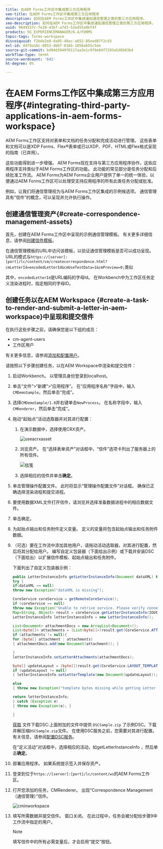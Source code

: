 ```yaml
---
title: 在AEM Forms工作区中集成第三方应用程序
seo-title: 在AEM Forms工作区中集成第三方应用程序
description: 如何在AEM Forms工作区中集成诸如通信管理之类的第三方应用程序。
seo-description: 如何在AEM Forms工作区中集成诸如通信管理之类的第三方应用程序。
uuid: 9649157c-fe28-43bf-a7d3-52ed55a0bf4f
products: SG_EXPERIENCEMANAGER/6.4/FORMS
topic-tags: forms-workspace
discoiquuid: f2bde2e8-da95-48ac-a652-85ead87f2cd3
exl-id: 4df9a16c-0853-4bbf-81bb-1856ab55c5ee
source-git-commit: bd94d3949f0117aa3e1c9f0e84f7293a5d6b03b4
workflow-type: tm+mt
source-wordcount: '641'
ht-degree: 0%

---
```


# 在AEM Forms工作区中集成第三方应用程序{#integrating-third-party-applications-in-aem-forms-workspace}

AEM Forms工作区支持对表单和文档的任务分配和完成活动进行管理。 这些表单和文档可以是XDP Forms、Flex®表单或已以XDP、PDF、HTML或Flex格式呈现的指南（已弃用）。

这些功能得到进一步增强。 AEM Forms现在支持与第三方应用程序协作，这些应用程序支持类似于AEM Forms工作区的功能。 此功能的常见部分是任务分配和后续批准工作流。 AEM Forms为AEM Forms企业用户提供了单一的统一体验，以便通过AEM Forms工作区可以处理受支持应用程序的所有此类任务分配或批准。

例如，让我们将通信管理视为与AEM Forms工作区集成的示例候选项。 通信管理具有“信件”的概念，可以呈现并允许执行操作。

## 创建通信管理资产{#create-correspondence-management-assets}

首先，创建在AEM Forms工作区中呈现的示例通信管理模板。 有关更多详细信息，请参阅[创建信件模板](/help/forms/using/create-letter.md)。

在通信管理模板的URL中访问该模板，以验证通信管理模板是否可以成功呈现。 URL的模式与`https://[server]:[port]/lc/content/cm/createcorrespondence.html?cmLetterId=encodedLetterId&cmUseTestData=1&cmPreview=0;`类似

其中，`encodedLetterId`是URL编码的字母Id。 在Workbench中为工作区任务定义渲染进程时，指定相同的字母ID。

## 创建任务以在AEM Workspace {#create-a-task-to-render-and-submit-a-letter-in-aem-workspace}中呈现和提交信件

在执行这些步骤之前，请确保您是以下组的成员：

* cm-agent-users
* 工作区用户

有关更多信息，请参阅[添加和配置用户](/help/forms/using/admin-help/adding-configuring-users.md)。

请按照以下步骤创建任务，以在AEM Workspace中渲染和提交信件：

1. 启动Workbench。 以管理员身份登录到localhost。
1. 单击“文件”>“新建”>“应用程序”。 在“应用程序名称”字段中，输入`CMDemoSample`，然后单击“完成”。
1. 选择`CMDemoSample/1.0`并右键单击`NewProcess`。 在名称字段中，输入`CMRenderer`，然后单击“完成”。
1. 拖动“起始点”活动选取器并对其进行配置：

   1. 在演示数据中，选择使用CRX资产。

      ![useacrxasset](assets/useacrxasset.png)

   1. 浏览资产。 在“选择表单资产”对话框中，“信件”选项卡列出了服务器上的所有信件。

      ![信笺](assets/lettertab.png)

   1. 选择相应的信件并单击&#x200B;**确定**。

1. 单击管理操作配置文件。 此时将显示“管理操作配置文件”对话框。 确保已正确选择渲染进程和提交进程。
1. 要使用数据XML文件打开信件，请浏览并选择准备数据进程中的相应数据文件。
1. 单击确定。
1. 为起始点输出和任务附件定义变量。 定义的变量将包含起始点输出和任务附件数据。
1. （可选）要在工作流中添加其他用户，请拖动活动选取器，对其进行配置，然后将其分配给用户。 编写自定义包装器（下面给出示例）或下载并安装DSC（下面给出）以扩展信件模板、起始点输出和任务附件。

   下面列出了自定义包装器示例：

   ```java
   public LetterInstanceInfo getLetterInstanceInfo(Document dataXML) throws Exception {
   try {
   if(dataXML == null)
   throw new Exception("dataXML is missing");
   
   CoreService coreService = getRemoteCoreService();
   if (coreService == null)
   throw new Exception("Unable to retrive service. Please verify connection details.");
   Map<String, Object> result = coreService.getLetterInstanceInfo(IOUtils.toString(dataXML.getInputStream(), "UTF-8"));
   LetterInstanceInfo letterInstanceInfo = new LetterInstanceInfo();
   
   List<Document> attachmentDocs = new ArrayList<Document>();
   List<byte[]> attachments = (List<byte[]>)result.get(CoreService.ATTACHMENT_KEY);
   if (attachments != null){
   for (byte[] attachment : attachments)
   { attachmentDocs.add(new Document(attachment)); }
   
   }
   letterInstanceInfo.setLetterAttachments(attachmentDocs);
   
   byte[] updateLayout = (byte[])result.get(CoreService.LAYOUT_TEMPLATE_KEY);
   if (updateLayout != null)
   { letterInstanceInfo.setLetterTemplate(new Document(updateLayout)); }
   
   else
   { throw new Exception("template bytes missing while getting Letter instance Info."); }
   
   return letterInstanceInfo;
   } catch (Exception e)
   { throw new Exception(e); }
   
   }
   ```

   [获取](assets/dscsample.zip)
文件下载DSC:上面附加的文件中提供 `DSCSample.zip` 了示例DSC。下载并解压缩`DSCSample.zip`文件。 在使用DSC服务之前，您需要对其进行配置。 有关信息，请参阅[配置DSC服务](/help/forms/using/add-action-button-in-create-correspondence-ui.md#p-configure-the-dsc-service-p)。

   在“定义活动”对话框中，选择相应的活动，如getLetterInstanceInfo ，然后单击&#x200B;**确定**。

1. 部署应用程序。 如果系统提示签入并保存资产。
1. 登录到位于`https://[server]:[port]/lc/content/ws`的AEM Forms工作区。
1. 打开您添加的任务，CMRenderer。 出现“Correspondence Management（通信管理）”信件。

   ![cminworkspace](assets/cminworkspace.png)

1. 填写所需数据并提交信件。 窗口关闭。 在此过程中，任务会被分配给步骤9中工作流中指定的用户。

   >[!NOTE]
   >
   >填写信件中的所有必需变量后，才会启用“提交”按钮。
